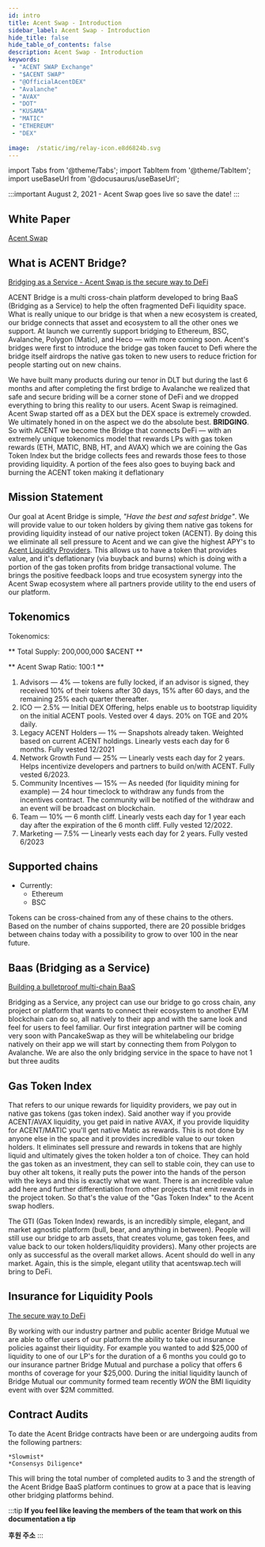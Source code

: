 ```yaml
---
id: intro 
title: Acent Swap - Introduction
sidebar_label: Acent Swap - Introduction
hide_title: false
hide_table_of_contents: false
description: Acent Swap - Introduction
keywords:  
 - "ACENT SWAP Exchange"
 - "$ACENT SWAP"
 - "@OfficialAcentDEX"
 - "Avalanche"
 - "AVAX"
 - "DOT"
 - "KUSAMA"
 - "MATIC"
 - "ETHEREUM"
 - "DEX"
 
image:  /static/img/relay-icon.e8d6824b.svg
---
```

import Tabs from '@theme/Tabs';
import TabItem from '@theme/TabItem';
import useBaseUrl from '@docusaurus/useBaseUrl';

:::important
August 2, 2021 - Acent Swap goes live so save the date!
:::

<!-- <img alt="Acent Swap Introduction" src={useBaseUrl('/img/relay-intro-header.png')} /> -->

## White Paper

[Acent Swap  ](https://acent.tech/whitepaper)

## What is ACENT Bridge?
 
[Bridging as a Service - Acent Swap is the secure way to DeFi](https://www.youtube.com/)

ACENT Bridge is a multi cross-chain platform developed to bring BaaS (Bridging as a Service) to help the often fragmented DeFi liquidity space. 
What is really unique to our bridge is that when a new ecosystem is created, our bridge connects that asset and ecosystem to all the other ones we support.
At launch we currently support bridging to Ethereum, BSC, Avalanche, Polygon (Matic), and Heco — with more coming soon. 
Acent's bridges were first to introduce the bridge gas token faucet to Defi where the bridge itself airdrops the native gas token to new users to reduce friction for people starting out on new chains.

We have built many products during our tenor in DLT but during the last 6 months and after completing the first brdige to Avalanche we realized that safe and secure briding will be a corner stone of DeFi and we dropped everything to bring this reality to our users.
Acent Swap is reimagined. Acent Swap started off as a DEX but the DEX space is extremely crowded. We ultimately honed in on the aspect we do the absolute best. **BRIDGING**. 
So with ACENT we become the Bridge that connects DeFi — with an extremely unique tokenomics model that rewards LPs with gas token rewards (ETH, MATIC, BNB, HT, and AVAX) which we are coining the Gas Token Index but the bridge collects fees and rewards those fees to those providing liquidity. 
A portion of the fees also goes to buying back and burning the ACENT token making it deflationary

## Mission Statement

Our goal at Acent Bridge is simple, *"Have the best and safest bridge"*. 
We will provide value to our token holders by giving them native gas tokens for providing liquidity instead of our native project token (ACENT). 
By doing this we eliminate all sell pressure to Acent and we can give the highest APY's to [Acent Liquidity Providers](../faq/liquidity-pools). 
This allows us to have a token that provides value, and it's deflationary (via buyback and burns) which is doing with a portion of the gas token profits from bridge transactional volume. 
The brings the positive feedback loops and true ecosystem synergy into the Acent Swap ecosystem where all partners provide utility to the end users of our platform.

## Tokenomics

Tokenomics:

** Total Supply: 200,000,000 $ACENT **

** Acent Swap Ratio: 100:1 **

1. Advisors — 4% — tokens are fully locked, if an advisor is signed, they received 10% of their tokens after 30 days, 15% after 60 days, and the remaining 25% each quarter thereafter.
1. ICO — 2.5% — Initial DEX Offering, helps enable us to bootstrap liquidity on the initial ACENT pools. Vested over 4 days. 20% on TGE and 20% daily.
1. Legacy ACENT Holders — 1% — Snapshots already taken. Weighted based on current ACENT holdings. Linearly vests each day for 6 months. Fully vested 12/2021
1. Network Growth Fund — 25% — Linearly vests each day for 2 years. Helps incentivize developers and partners to build on/with ACENT. Fully vested 6/2023.
1. Community Incentives — 15% — As needed (for liquidity mining for example) — 24 hour timeclock to withdraw any funds from the incentives contract. The community will be notified of the withdraw and an event will be broadcast on blockchain.
1. Team — 10% — 6 month cliff. Linearly vests each day for 1 year each day after the expiration of the 6 month cliff. Fully vested 12/2022.
1. Marketing — 7.5% — Linearly vests each day for 2 years. Fully vested 6/2023


## Supported chains  

* Currently:  
  * Ethereum
  * BSC

Tokens can be cross-chained from any of these chains to the others.  
Based on the number of chains supported, there are 20 possible bridges between chains today with a possibility to grow to over 100 in the near future.

## Baas (Bridging as a Service)

[Building a bulletproof multi-chain BaaS](https://www.youtube.com/)

Bridging as a Service, any project can use our bridge to go cross chain, any project or platform that wants to connect their ecosystem to another EVM blockchain can do so, all natively to their app and with the same look and feel for users to feel familiar. 
Our first integration partner will be coming very soon with PancakeSwap as they will be whitelabeling our bridge natively on their app we will start by connecting them from Polygon to Avalanche. We are also the only bridging service in the space to have not 1 but three audits 

## Gas Token Index

That refers to our unique rewards for liquidity providers, we pay out in native gas tokens (gas token index). Said another way if you provide ACENT/AVAX liquidity, you get paid in native AVAX, if you provide liquidity for ACENT/MATIC you'll get native Matic as rewards. 
This is not done by anyone else in the space and it provides incredible value to our token holders. It eliminates sell pressure and rewards in tokens that are highly liquid and ultimately gives the token holder a ton of choice. 
They can hold the gas token as an investment, they can sell to stable coin, they can use to buy other alt tokens, it really puts the power into the hands of the person with the keys and this is exactly what we want. 
There is an incredible value add here and further differentiation from other projects that emit rewards in the project token. So that's the value of the "Gas Token Index" to the Acent swap hodlers.

The GTI (Gas Token Index) rewards, is an incredibly simple, elegant, and market agnostic platform (bull, bear, and anything in between). 
People will still use our bridge to arb assets, that creates volume, gas token fees, and value back to our token holders/liquidity providers). Many other projects are only as successful as the overall market allows. Acent should do well in any market. Again, this is the simple, elegant utility that acentswap.tech will bring to DeFi.

## Insurance for Liquidity Pools

[The secure way to DeFi](https://www.youtube.com/)

By working with our industry partner and public acenter Bridge Mutual we are able to offer users of our platform the ability to take out insurance policies against their liquidity. 
For example you wanted to add $25,000 of liquidity to one of our LP's for the duration of a 6 months you could go to our insurance partner Bridge Mutual and purchase a policy that offers 6 months of coverage for your $25,000. 
During the initial liquidity launch of Bridge Mutual our community formed team recently *WON* the BMI liquidity event with over $2M committed.

## Contract Audits

To date the Acent Bridge contracts have been or are undergoing audits from the following partners:

	*Slowmist*
	*Consensys Diligence*
		
This will bring the total number of completed audits to 3 and the strength of the Acent Bridge BaaS platform continues to grow at a pace that is leaving other bridging platforms behind.


<!--truncate-->
:::tip
**If you feel like leaving the members of the team that work on this documentation a tip**

**후원 주소**
:::